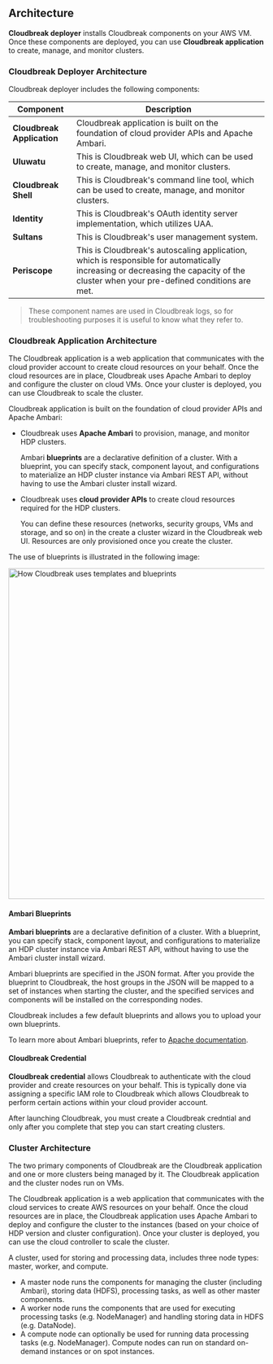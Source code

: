## Architecture  

**Cloudbreak deployer** installs Cloudbreak components on your AWS VM. Once these components are deployed, you can use **Cloudbreak application** to create, manage, and monitor clusters. 

### Cloudbreak Deployer Architecture

Cloudbreak deployer includes the following components:

| Component | Description |
|---|---|
| **Cloudbreak Application** | Cloudbreak application is built on the foundation of cloud provider APIs and Apache Ambari. | 
| **Uluwatu** | This is Cloudbreak web UI, which can be used to create, manage, and monitor clusters. |
| **Cloudbreak Shell** | This is Cloudbreak's command line tool, which can be used to create, manage, and monitor clusters. | 
| **Identity** | This is Cloudbreak's OAuth identity server implementation, which utilizes UAA. |
| **Sultans** | This is Cloudbreak's user management system. | 
| **Periscope** | This is Cloudbreak's autoscaling application, which is responsible for automatically increasing or decreasing the capacity of the cluster when your pre-defined conditions are met. |

> These component names are used in Cloudbreak logs, so for troubleshooting purposes it is useful to know what they refer to.
 

### Cloudbreak Application Architecture 

The Cloudbreak application is a web application that communicates with the cloud provider account to create cloud resources on your behalf. Once the cloud resources are in place, Cloudbreak uses Apache Ambari to deploy and configure the cluster on cloud VMs. Once your cluster is deployed, you can use Cloudbreak to scale the cluster.

Cloudbreak application is built on the foundation of cloud provider APIs and Apache Ambari:

* Cloudbreak uses **Apache Ambari** to provision, manage, and monitor HDP clusters. 

    Ambari **blueprints** are a declarative definition of a cluster. With a blueprint, you can specify stack, component layout, and configurations to materialize an HDP cluster instance via Ambari REST API, without having to use the Ambari cluster install wizard. 
    
* Cloudbreak uses **cloud provider APIs** to create cloud resources required for the HDP clusters. 

    You can define these resources (networks, security groups, VMs and storage, and so on) in the create a cluster wizard in the Cloudbreak web UI. Resources are only provisioned once you create the cluster.  
    
The use of blueprints is illustrated in the following image:

<a href="../images/templates-and-blueprints2.png" target="_blank" title="click to enlarge"><img src="../images/templates-and-blueprints2.png" width="650" title="How Cloudbreak uses templates and blueprints"></a> 


#### Ambari Blueprints

**Ambari blueprints** are a declarative definition of a cluster. With a blueprint, you can specify stack, component layout, and configurations to materialize an HDP cluster instance via Ambari REST API, without having to use the Ambari cluster install wizard. 

Ambari blueprints are specified in the JSON format. After you provide the blueprint to Cloudbreak, the host groups in the JSON will be mapped to a set of instances when starting the cluster, and the specified services and components will be installed on the corresponding nodes.

Cloudbreak includes a few default blueprints and allows you to upload your own blueprints.

To learn more about Ambari blueprints, refer to [Apache documentation](https://cwiki.apache.org/confluence/display/AMBARI/Blueprints).


#### Cloudbreak Credential

**Cloudbreak credential** allows Cloudbreak to authenticate with the cloud provider and create resources on your behalf. This is typically done via assigning a specific IAM role to Cloudbreak which allows Cloudbreak to perform certain actions within your cloud provider account.

After launching Cloudbreak, you must create a Cloudbreak credntial and only after you complete that step you can start creating clusters.


### Cluster Architecture 

The two primary components of Cloudbreak are the Cloudbreak application and one or more clusters being managed by it. The  Cloudbreak application and the cluster nodes run on VMs.

The Cloudbreak application is a web application that communicates with the cloud services to create AWS resources on your behalf. Once the cloud resources are in place, the Cloudbreak application uses Apache Ambari to deploy and configure the cluster to the instances (based on your choice of HDP version and cluster configuration). Once your cluster is deployed, you can use the cloud controller to scale the cluster.

A cluster, used for storing and processing data, includes three node types: master, worker, and compute.

* A master node runs the components for managing the cluster (including Ambari), storing data (HDFS), processing tasks, as well as other master components.  
* A worker node runs the components that are used for executing processing tasks (e.g. NodeManager) and handling storing data in HDFS (e.g. DataNode).  
* A compute node can optionally be used for running data processing tasks (e.g. NodeManager). Compute nodes can run on standard on-demand instances or on spot instances.  
